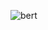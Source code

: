 ![bert](http://5b0988e595225.cdn.sohucs.com/images/20180926/5a625134d0984110950baa211f3fbd8b.:jpeg)
